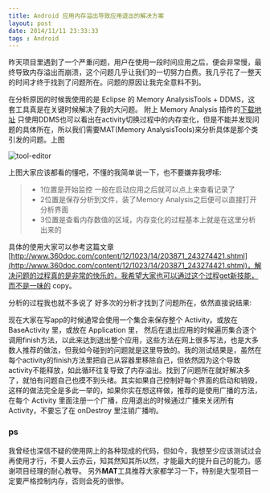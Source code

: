```yaml
---
title: Android 应用内存溢出导致应用退出的解决方案
layout: post
date: 2014/11/11 23:33:33
tags : Android
---
```


昨天项目里遇到了一个严重问题，用户在使用一段时间应用之后，便会非常慢，最终导致内存溢出而崩溃，这个问题几乎让我们的一切努力白费。我几乎花了一整天的时间才终于找到了问题所在。问题的原因让我完全意料不到。

在分析原因的时候我使用的是 Eclipse 的 Memory AnalysisTools + DDMS，这套工具真是在关键时候解决了我的大问题。
附上 Memory Analysis 插件的[下载地址](http://www.eclipse.org/mat/downloads.php)
只使用DDMS也可以看出在activity切换过程中的内存变化，但是不能并发现问题的具体所在，所以我们需要MAT(Memory AnalysisTools)来分析具体是那个类引发的问题。上图

![tool-editor](http://oneylt1vv.bkt.clouddn.com/20141111211142.png)

上图大家应该都看的懂吧，不懂的我简单说一下，也不要嫌弃我啰嗦:

> * 1位置是开始监控 一般在启动应用之后就可以点上来查看记录了
> * 2位置是保存分析到文件，装了Memory Analysis之后便可以直接打开分析界面
> * 3位置是查看内存数值的区域，内存变化的过程基本上就是在这里分析出来的

具体的使用大家可以参考这篇文章 [http://www.360doc.com/content/12/1023/14/203871_243274421.shtml](http://www.360doc.com/content/12/1023/14/203871_243274421.shtml)，解决问题的过程真的是非常的快乐的，我希望大家也可以通过这个过程get新技能，而不是一味的 copy。

分析的过程我也就不多说了 好多次的分析才找到了问题所在，依然直接说结果:

现在大家在写app的时候通常会使用一个集合来保存整个 Activity。或放在 BaseActivity 里，或放在 Application 里，
然后在退出应用的时候遍历集合逐个调用finish方法，以此来达到退出整个应用，这些方法在网上很多写法，也是大多数人推荐的做法，但我如今碰到的问题就是这里导致的。我的测试结果是，虽然在每个activity的finish方法里把自己从容器里移除自己，但依然因为这个导致activity不能释放，如此循环往复导致了内存溢出。找到了问题所在就好解决多了，就怕有问题自己也摸不到头绪。其实如果自己控制好每个界面的启动和销毁，这样的做法完全是多此一举的，如果你实在想这样做，推荐的是使用广播的方法，在每个 Activity 里面注册一个广播，应用退出的时候通过广播来关闭所有 Activity，不要忘了在 onDestroy 里注销广播哟。

### ps
我曾经也深信不疑的使用网上的各种现成的代码，但如今，我想至少应该测试过会再使用才行，不要人云亦云，知其然知其所以然，才能最大的提升自己的能力。感谢项目经理的耐心教导。
另外**MAT**工具推荐大家都学习一下，特别是大型项目一定要严格控制内存，否则会死的很惨。
